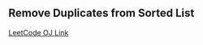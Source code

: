 Remove Duplicates from Sorted List
---
[LeetCode OJ Link](https://leetcode.com/problems/remove-duplicates-from-sorted-list/)